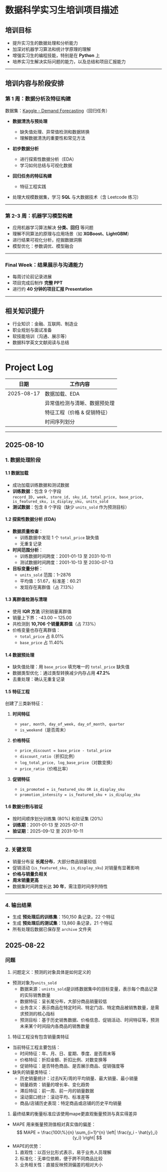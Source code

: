 # 数据科学实习生培训项目描述

## 培训目标
- 提升实习生的数据处理和分析能力  
- 加深对机器学习算法和统计学原理的理解  
- 增强实习生的编程技能，特别是在 **Python** 上  
- 培养实习生解决实际问题的能力，以及总结和项目汇报能力  

---

## 培训内容与阶段安排

### 第 1 周：数据分析及特征构建
数据集：[Kaggle - Demand Forecasting](https://www.kaggle.com/datasets/aswathrao/demand-forecasting)（回归任务）

- **数据清洗与预处理**  
  - 缺失值处理、异常值检测和数据转换  
  - 理解数据清洗的重要性和常见方法  

- **初步数据分析**  
  - 进行探索性数据分析（EDA）  
  - 学习如何总结与可视化数据  

- **回归任务的特征构建**  
  - 特征工程实践  
- 处理大规模数据集，学习 **SQL** 与大数据技术（含 Leetcode 练习）  

---

### 第 2-3 周：机器学习模型构建
- 应用机器学习算法解决 **分类、回归** 等问题  
- 理解不同算法的原理与应用场景（如 **XGBoost、LightGBM**）  
- 进行结果可视化分析，挖掘数据洞察  
- 模型优化：参数调优、模型融合  

---

### Final Week：结果展示与沟通能力
- 每周讨论前记录进展  
- 项目完成后制作 **完整 PPT**  
- 进行约 **40 分钟的项目汇报 Presentation**  

---

## 相关知识提升
- 行业知识：金融、互联网、制造业  
- 职业规划与面试准备  
- 软技能培训（沟通、展示等）  
- 数据科学英文文献阅读与总结  

---

# Project Log
| 日期       | 工作内容 |
| ---------- | -------- |
| 2025-08-17 | 数据加载、EDA |
||异常值检测与清晰、数据预处理 |
|| 特征工程（价格 & 促销特征） |
|| 时间序列划分 |

---

## 2025-08-10
### 1. 数据处理阶段
#### 1.1 数据加载
- 成功加载训练数据和测试数据
- **训练数据**：包含 9 个字段  
  `record_ID, week, store_id, sku_id, total_price, base_price, is_featured_sku, is_display_sku, units_sold`  
- **测试数据**：包含 8 个字段（缺少 `units_sold` 作为预测目标）

#### 1.2 探索性数据分析 (EDA)
- **数据质量检查**：
  - 训练数据中发现 1 个 `total_price` 缺失值  
  - 无重复记录  
- **时间范围分析**：
  - 训练数据时间跨度：2001-01-13 至 2031-10-11  
  - 测试数据时间跨度：2001-10-13 至 2030-07-13  
- **目标变量分析**：
  - `units_sold` 范围：1–2876  
  - 平均值：51.67，标准差：60.21  
  - 发现存在离群值（占 7.13%）

#### 1.3 离群值检测与清理
- 使用 **IQR 方法** 识别销量离群值  
- 销量上下界：-43.00 ~ 125.00  
- 共检测到 **10,706 个销量离群值**（占 7.13%）  
- 价格变量也存在离群值：  
  - `total_price` 占 8.01%  
  - `base_price` 占 11.40%

#### 1.4 数据预处理
- 缺失值处理：用 `base_price` 填充唯一的 `total_price` 缺失值  
- 数据类型优化：通过类型转换减少内存占用 **47.2%**  
- 去重处理：确认无重复记录

#### 1.5 特征工程
创建了三类新特征：  

1. **时间特征**  
   - `year, month, day_of_week, day_of_month, quarter`  
   - `is_weekend`（是否周末）  

2. **价格特征**  
   - `price_discount = base_price - total_price`  
   - `discount_ratio`（折扣比例）  
   - `log_total_price, log_base_price`（对数变换）  
   - `price_ratio`（价格比率）  

3. **促销特征**  
   - `is_promoted = is_featured_sku OR is_display_sku`  
   - `promotion_intensity = is_featured_sku + is_display_sku`

#### 1.6 数据分割与验证
- 按时间顺序划分训练集 (80%) 和验证集 (20%)  
- **训练期**：2001-01-13 至 2025-07-11  
- **验证期**：2025-09-12 至 2031-10-11  

---

### 2. 关键发现
- 销量分布呈 **长尾分布**，大部分商品销量较低  
- 促销活动 (`is_featured_sku, is_display_sku`) 对销量有显著影响  
- **价格与销量负相关**  
- **周末销量更高**  
- 数据集时间跨度长达 **30 年**，需注意时间序列特性

---

### 4. 输出结果
- 生成 **预处理后的训练集**：150,150 条记录，22 个特征  
- 生成 **预处理后的测试集**：13,860 条记录，21 个特征  
- 所有处理后数据已保存至 `archive` 文件夹  

## 2025-08-22
### 问题
1. 问题定义：预测的对象具体是如何定义的
- 预测对象为`units_sold`
  - 数据来源：`unists_sold`是训练数据集中的目标变量，表示每个商品记录的实际销售数量
  - 数据特征：呈长尾分布，大部分商品销量较低
  - 业务含义：表示商品在特定时间、特定门店、特定商品被销售数量，是需求预测的核心指标
  - 预测目标：基于历史销售数据、价格信息、促销活动、时间特征等，预测未来某个时间段内各商品的销售数量
1. 特征工程没有包含销量类特征
- 当前特征工程主要包括：
  - 时间特征：年、月、日、星期、季度、是否周末等
  - 价格特征：折扣金额、折扣比例、对数变换等
  - 促销特征：是否特色商品、是否展示商品、促销强度等
- 缺失的销量类特征：
  - 历史销量统计：过去N天/周的平均销量、最大销量、最小销量
  - 销量趋势：销量的增长率、变化趋势
  - 滞后特征：前一周、前一月的销量数据
  - 滚动窗口统计：滚动平均、标准差等
  - 商品/店铺历史表现：特定商品或店铺的历史平均销量
1. 最终结果的衡量标准应该使用mape更直观衡量预测与真实得差异
- MAPE 用来衡量预测值相对真实值的偏差：
$$
MAPE = \frac{100\%}{n} \sum_{i=1}^{n} \left| \frac{y_i - \hat{y}_i}{y_i} \right|
$$
- MAPE的优势：
  1. 直观性：以百分比形式表示，易于业务人员理解
  2. 标准化：无单位依赖，便于跨不同商品比较
  3. 业务相关性：直接反映预测偏差的相对大小